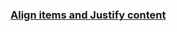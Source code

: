 ### [Align items and Justify content](https://github.com/Chiehcode/Web_Development/blob/master/Bootstrap/Align%20items%20and%20Justify%20content.md)
